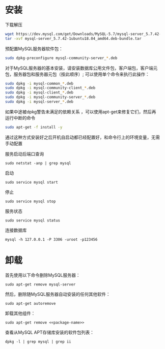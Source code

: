 # 安装

下载解压
```sh
wget https://dev.mysql.com/get/Downloads/MySQL-5.7/mysql-server_5.7.42-1ubuntu18.04_amd64.deb-bundle.tar
tar -xvf mysql-server_5.7.42-1ubuntu18.04_amd64.deb-bundle.tar
```

预配置MySQL服务器软件包：
```sh
sudo dpkg-preconfigure mysql-community-server_*.deb
```
对于MySQL服务器的基本安装，请安装数据库公用文件包，客户端包，客户端元包，服务器包和服务器元包（按此顺序）; 可以使用单个命令来执行此操作：
```sh
sudo dpkg -i mysql-common_*.deb
sudo dpkg -i mysql-community-client_*.deb
sudo dpkg -i mysql-client_*.deb
sudo dpkg -i mysql-community-server_*.deb
sudo dpkg -i mysql-server_*.deb
```
如果中途被dpkg警告未满足的依赖关系 ，可以使用apt-get来修复它们，然后再运行中断的命令
```sh
sudo apt-get -f install -y
```
通过这种方式安装好之后开机自启动都已经配置好，和命令行上的环境变量，无需手动配置

服务启动后端口查询
```
sudo netstat -anp | grep mysql
```
启动
```
sudo service mysql start
```
停止
```
sudo service mysql stop
```
服务状态
```
sudo service mysql status
```
连接数据库
```
mysql -h 127.0.0.1 -P 3306 -uroot -p123456
```

# 卸载

首先使用以下命令删除MySQL服务器：
```
sudo apt-get remove mysql-server
```
然后，删除随MySQL服务器自动安装的任何其他软件：
```
sudo apt-get autoremove
```
卸载其他组件：
```
sudo apt-get remove <<package-name>>
```
查看从MySQL APT存储库安装的软件包列表：
```
dpkg -l | grep mysql | grep ii
```
